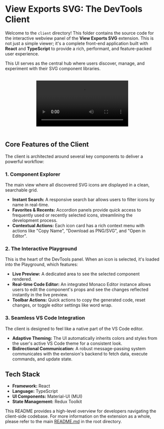 # View Exports SVG: The DevTools Client

Welcome to the `client` directory! This folder contains the source code for the interactive webview panel of the **View Exports SVG** extension. This is not just a simple viewer; it's a complete front-end application built with **React** and **TypeScript** to provide a rich, performant, and feature-packed user experience.

This UI serves as the central hub where users discover, manage, and experiment with their SVG component libraries.

<br>

<div align="center">
  <video src="https://github.com/JairTorres1003/JT-View-Exports-SVG/assets/83931760/5a869f06-87e9-4426-89d2-84a2926eb568" controls>
    <source src="https://github.com/JairTorres1003/JT-View-Exports-SVG/assets/83931760/5a869f06-87e9-4426-89d2-84a2926eb568" type="video/mp4" />
    Your browser does not support the video tag.
  </video>
</div>

<br>

## Core Features of the Client

The client is architected around several key components to deliver a powerful workflow:

### 1. **Component Explorer**

The main view where all discovered SVG icons are displayed in a clean, searchable grid.

- **Instant Search:** A responsive search bar allows users to filter icons by name in real-time.
- **Favorites & Recents:** Accordion panels provide quick access to frequently used or recently selected icons, streamlining the development process.
- **Contextual Actions:** Each icon card has a rich context menu with actions like "Copy Name", "Download as PNG/SVG", and "Open in Editor".

### 2. **The Interactive Playground**

This is the heart of the DevTools panel. When an icon is selected, it's loaded into the Playground, which features:

- **Live Preview:** A dedicated area to see the selected component rendered.
- **Real-time Code Editor:** An integrated Monaco Editor instance allows users to edit the component's props and see the changes reflected instantly in the live preview.
- **Toolbar Actions:** Quick actions to copy the generated code, reset changes, or toggle editor settings like word wrap.

### 3. **Seamless VS Code Integration**

The client is designed to feel like a native part of the VS Code editor.

- **Adaptive Theming:** The UI automatically inherits colors and styles from the user's active VS Code theme for a consistent look.
- **Bidirectional Communication:** A robust message-passing system communicates with the extension's backend to fetch data, execute commands, and update state.

## Tech Stack

- **Framework:** React
- **Language:** TypeScript
- **UI Components:** Material-UI (MUI)
- **State Management:** Redux Toolkit

This README provides a high-level overview for developers navigating the client-side codebase. For more information on the extension as a whole, please refer to the main [README.md](../README.md) in the root directory.
